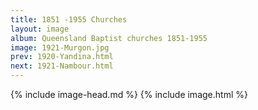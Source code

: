 ```yaml
---
title: 1851 -1955 Churches
layout: image
album: Queensland Baptist churches 1851-1955
image: 1921-Murgon.jpg
prev: 1920-Yandina.html
next: 1921-Nambour.html
---
```

 {% include image-head.md %}
{% include image.html %}